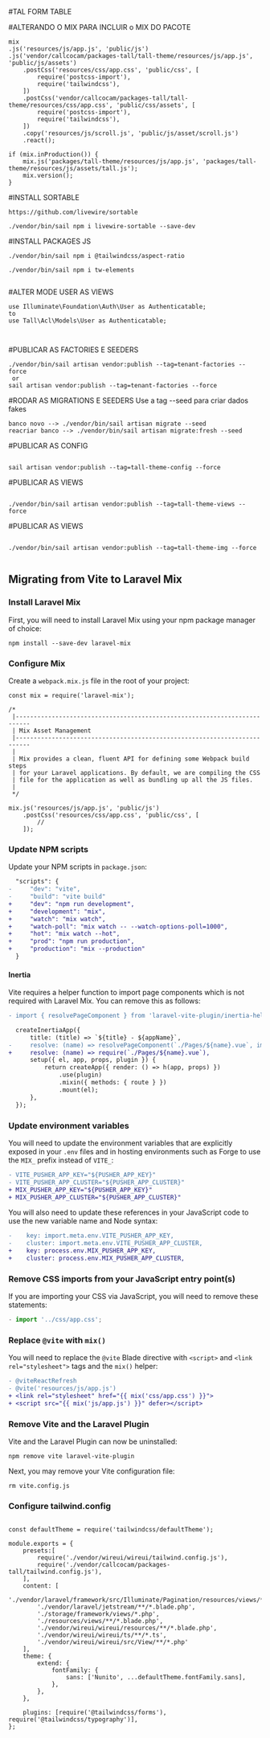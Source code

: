 #TAL FORM TABLE

#ALTERANDO O MIX PARA INCLUIR o MIX DO PACOTE
```
mix
.js('resources/js/app.js', 'public/js')
.js('vendor/callcocam/packages-tall/tall-theme/resources/js/app.js', 'public/js/assets')
    .postCss('resources/css/app.css', 'public/css', [
        require('postcss-import'),
        require('tailwindcss'),
    ])
    .postCss('vendor/callcocam/packages-tall/tall-theme/resources/css/app.css', 'public/css/assets', [
        require('postcss-import'),
        require('tailwindcss'),
    ])
    .copy('resources/js/scroll.js', 'public/js/asset/scroll.js')
    .react();

if (mix.inProduction()) {
    mix.js('packages/tall-theme/resources/js/app.js', 'packages/tall-theme/resources/js/assets/tall.js');
    mix.version();
}

```

#INSTALL SORTABLE 

```
https://github.com/livewire/sortable

./vendor/bin/sail npm i livewire-sortable --save-dev

```

#INSTALL PACKAGES JS 

```
./vendor/bin/sail npm i @tailwindcss/aspect-ratio

./vendor/bin/sail npm i tw-elements


```
#ALTER MODE USER  AS VIEWS

```
use Illuminate\Foundation\Auth\User as Authenticatable;
to
use Tall\Acl\Models\User as Authenticatable;



```

#PUBLICAR AS FACTORIES E SEEDERS

```
./vendor/bin/sail artisan vendor:publish --tag=tenant-factories --force
 or 
sail artisan vendor:publish --tag=tenant-factories --force

```

#RODAR AS MIGRATIONS E SEEDERS
Use a tag --seed para criar dados fakes
```
banco novo --> ./vendor/bin/sail artisan migrate --seed
reacriar banco --> ./vendor/bin/sail artisan migrate:fresh --seed

```

#PUBLICAR AS CONFIG

```

sail artisan vendor:publish --tag=tall-theme-config --force

```

#PUBLICAR AS VIEWS

```

./vendor/bin/sail artisan vendor:publish --tag=tall-theme-views --force

```

#PUBLICAR AS VIEWS

```

./vendor/bin/sail artisan vendor:publish --tag=tall-theme-img --force


```

## Migrating from Vite to Laravel Mix

### Install Laravel Mix

First, you will need to install Laravel Mix using your npm package manager of choice:

```shell
npm install --save-dev laravel-mix
```

### Configure Mix

Create a `webpack.mix.js` file in the root of your project:

```
const mix = require('laravel-mix');

/*
 |--------------------------------------------------------------------------
 | Mix Asset Management
 |--------------------------------------------------------------------------
 |
 | Mix provides a clean, fluent API for defining some Webpack build steps
 | for your Laravel applications. By default, we are compiling the CSS
 | file for the application as well as bundling up all the JS files.
 |
 */

mix.js('resources/js/app.js', 'public/js')
    .postCss('resources/css/app.css', 'public/css', [
        //
    ]);
```

### Update NPM scripts

Update your NPM scripts in `package.json`:

```diff
  "scripts": {
-     "dev": "vite",
-     "build": "vite build"
+     "dev": "npm run development",
+     "development": "mix",
+     "watch": "mix watch",
+     "watch-poll": "mix watch -- --watch-options-poll=1000",
+     "hot": "mix watch --hot",
+     "prod": "npm run production",
+     "production": "mix --production"
  }
```

#### Inertia

Vite requires a helper function to import page components which is not required with Laravel Mix. You can remove this as follows:

```diff
- import { resolvePageComponent } from 'laravel-vite-plugin/inertia-helpers';

  createInertiaApp({
      title: (title) => `${title} - ${appName}`,
-     resolve: (name) => resolvePageComponent(`./Pages/${name}.vue`, import.meta.glob('./Pages/**/*.vue')),
+     resolve: (name) => require(`./Pages/${name}.vue`),
      setup({ el, app, props, plugin }) {
          return createApp({ render: () => h(app, props) })
              .use(plugin)
              .mixin({ methods: { route } })
              .mount(el);
      },
  });
```

### Update environment variables

You will need to update the environment variables that are explicitly exposed in your `.env` files and in hosting environments such as Forge to use the `MIX_` prefix instead of `VITE_`:

```diff
- VITE_PUSHER_APP_KEY="${PUSHER_APP_KEY}"
- VITE_PUSHER_APP_CLUSTER="${PUSHER_APP_CLUSTER}"
+ MIX_PUSHER_APP_KEY="${PUSHER_APP_KEY}"
+ MIX_PUSHER_APP_CLUSTER="${PUSHER_APP_CLUSTER}"
```

You will also need to update these references in your JavaScript code to use the new variable name and Node syntax:

```diff
-    key: import.meta.env.VITE_PUSHER_APP_KEY,
-    cluster: import.meta.env.VITE_PUSHER_APP_CLUSTER,
+    key: process.env.MIX_PUSHER_APP_KEY,
+    cluster: process.env.MIX_PUSHER_APP_CLUSTER,
```

### Remove CSS imports from your JavaScript entry point(s)

If you are importing your CSS via JavaScript, you will need to remove these statements:

```js
- import '../css/app.css';
```

### Replace `@vite` with `mix()`

You will need to replace the `@vite` Blade directive with `<script>` and `<link rel="stylesheet">` tags and the `mix()` helper:

```diff
- @viteReactRefresh
- @vite('resources/js/app.js')
+ <link rel="stylesheet" href="{{ mix('css/app.css') }}">
+ <script src="{{ mix('js/app.js') }}" defer></script>
```

### Remove Vite and the Laravel Plugin

Vite and the Laravel Plugin can now be uninstalled:

```shell
npm remove vite laravel-vite-plugin
```

Next, you may remove your Vite configuration file:

```shell
rm vite.config.js
```


### Configure tailwind.config

```shell

const defaultTheme = require('tailwindcss/defaultTheme');

module.exports = {
    presets:[
        require('./vendor/wireui/wireui/tailwind.config.js'),
        require('./vendor/callcocam/packages-tall/tailwind.config.js'),
    ],
    content: [
        './vendor/laravel/framework/src/Illuminate/Pagination/resources/views/*.blade.php',
        './vendor/laravel/jetstream/**/*.blade.php',
        './storage/framework/views/*.php',
        './resources/views/**/*.blade.php',
        './vendor/wireui/wireui/resources/**/*.blade.php',
        './vendor/wireui/wireui/ts/**/*.ts',
        './vendor/wireui/wireui/src/View/**/*.php'
    ],
    theme: {
        extend: {
            fontFamily: {
                sans: ['Nunito', ...defaultTheme.fontFamily.sans],
            },
        },
    },

    plugins: [require('@tailwindcss/forms'), require('@tailwindcss/typography')],
};

```